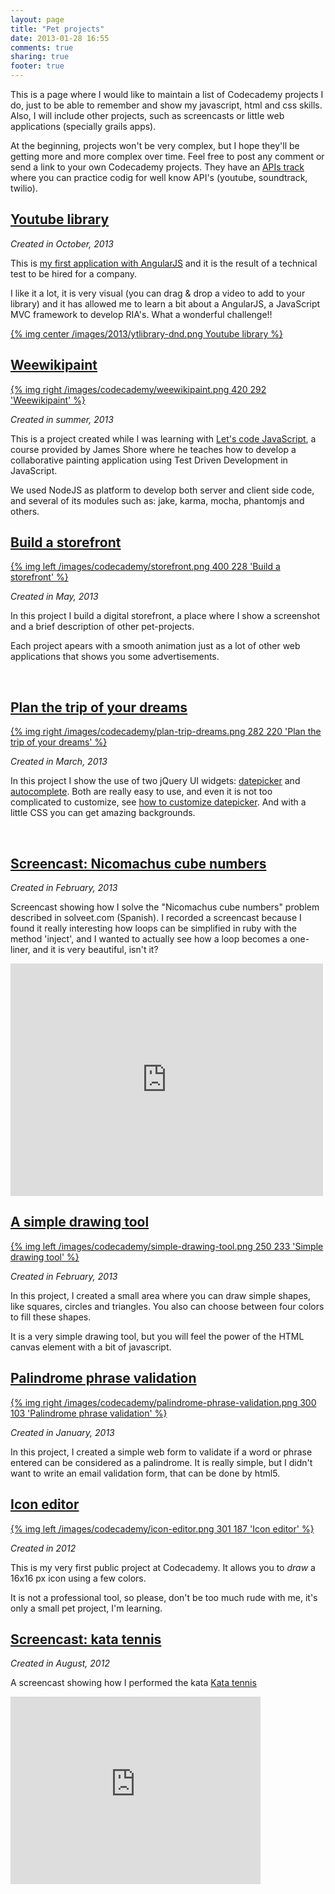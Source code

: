 ```yaml
---
layout: page
title: "Pet projects"
date: 2013-01-28 16:55
comments: true
sharing: true
footer: true
---
```


This is a page where I would like to maintain a list of Codecademy projects I do, just
to be able to remember and show my javascript, html and css skills. Also, I will include
other projects, such as screencasts or little web applications (specially grails apps).

At the beginning, projects won't be very complex, but I hope they'll be getting more
and more complex over time. Feel free to post any comment or send a link to your own
Codecademy projects. They have an [APIs track](www.codecademy.com/tracks/apis) where
you can practice codig for well know API's (youtube, soundtrack, twilio).

## [Youtube library](http://kcy.me/u22p)

*Created in October, 2013*

This is [my first application with AngularJS](/blog/2013/10/17/primera-aplicacion-angularjs)
and it is the result of a technical test to be hired for a company. 

I like it a lot, it is very visual (you can drag & drop a video to add to your library) and
it has allowed me to learn a bit about a AngularJS, a JavaScript MVC framework to develop
RIA's. What a wonderful challenge!!

[{% img center /images/2013/ytlibrary-dnd.png Youtube library %}](http://kcy.me/u22p)

## [Weewikipaint](http://kcy.me/u21k)

<!-- 400x228 -->
[{% img right /images/codecademy/weewikipaint.png 420 292 'Weewikipaint' %}](http://kcy.me/u21k)

*Created in summer, 2013*

This is a project created while I was learning with [Let's code JavaScript], a course
provided by James Shore where he teaches how to develop a collaborative painting application
using Test Driven Development in JavaScript.

[Let's code JavaScript]: http://letscodejavascript.com

We used NodeJS as platform to develop both server and client side code, and several of its
modules such as: jake, karma, mocha, phantomjs and others.

## [Build a storefront](http://kcy.me/l13j)

<!-- 400x228 -->
[{% img left /images/codecademy/storefront.png 400 228 'Build a storefront' %}](http://kcy.me/l13j)

*Created in May, 2013*

In this project I build a digital storefront, a place where I show a screenshot and a brief
description of other pet-projects. 

Each project apears with a smooth animation just as a lot of other web applications that shows
you some advertisements.

&nbsp;

## [Plan the trip of your dreams](http://j.mp/125TtYn)

<!-- 436x339 -->
[{% img right /images/codecademy/plan-trip-dreams.png 282 220 'Plan the trip of your dreams' %}](http://j.mp/125TtYn)

*Created in March, 2013*

In this project I show the use of two jQuery UI widgets: [datepicker](http://jqueryui.com/datepicker/) 
and [autocomplete](http://jqueryui.com/autocomplete/). Both are really easy to use, and even it 
is not too complicated to customize, see 
[how to customize datepicker](http://www.hongkiat.com/blog/jquery-ui-datepicker/). And with a 
little CSS you can get amazing backgrounds.

&nbsp;

## [Screencast: Nicomachus cube numbers](http://vimeo.com/rchavarria/screencast-nicomachus-cube-numbers)

*Created in February, 2013*

Screencast showing how I solve the "Nicomachus cube numbers" problem described in 
solveet.com (Spanish). I recorded a screencast because I found it really interesting how 
loops can be simplified in ruby with the method 'inject', and I wanted to actually see 
how a loop becomes a one-liner, and it is very beautiful, isn't it?

<!-- 500x372 -->
<iframe src="http://player.vimeo.com/video/60433026" width="500" height="372" frameborder="0" webkitAllowFullScreen mozallowfullscreen allowFullScreen></iframe>

## [A simple drawing tool](http://j.mp/V9SP9b)

<!-- 445x416 -->
[{% img left /images/codecademy/simple-drawing-tool.png 250 233 'Simple drawing tool' %}](http://j.mp/V9SP9b)

*Created in February, 2013*

In this project, I created a small area where you can draw simple shapes, like squares,
circles and triangles. You also can choose between four colors to fill these shapes.

It is a very simple drawing tool, but you will feel the power of the HTML canvas element
with a bit of javascript.

## [Palindrome phrase validation](http://j.mp/WwwSM1)

<!-- 599x206 -->
[{% img right /images/codecademy/palindrome-phrase-validation.png 300 103 'Palindrome phrase validation' %}](http://j.mp/WwwSM1)

*Created in January, 2013*

In this project, I created a simple web form to validate if a word or phrase entered 
can be considered as a palindrome. It is really simple, but I didn't want to write an
email validation form, that can be done by html5.

## [Icon editor](http://j.mp/NS39tI)

<!-- 908x562 -->
[{% img left /images/codecademy/icon-editor.png 301 187 'Icon editor' %}](http://j.mp/NS39tI)

*Created in 2012*

This is my very first public project at Codecademy. It allows you to *draw* a 16x16 px
icon using a few colors. 

It is not a professional tool, so please, don't be too much rude with me, it's only a
small pet project, I'm learning.

## [Screencast: kata tennis](http://vimeo.com/rchavarria/screencast-kata-tennis)

*Created in August, 2012*

A screencast showing how I performed the kata [Kata tennis](http://codingdojo.org/cgi-bin/wiki.pl?KataTennis)

<!-- 500x375 -->
<iframe src="http://player.vimeo.com/video/47076178" width="400" height="300" frameborder="0" webkitAllowFullScreen mozallowfullscreen allowFullScreen></iframe>

